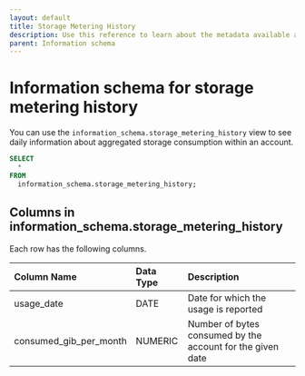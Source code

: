 ```yaml
---
layout: default
title: Storage Metering History
description: Use this reference to learn about the metadata available about storage metering history using the information schema.
parent: Information schema
---
```


# Information schema for storage metering history

You can use the `information_schema.storage_metering_history` view to see daily information about aggregated storage consumption within an account.

```sql
SELECT
  *
FROM
  information_schema.storage_metering_history;
```

## Columns in information_schema.storage_metering_history

Each row has the following columns.

| Column Name            | Data Type | Description                                                |
|:-----------------------|:----------|:-----------------------------------------------------------|
| usage_date             | DATE      | Date for which the usage is reported                       |
| consumed_gib_per_month | NUMERIC   | Number of bytes consumed by the account for the given date |
